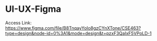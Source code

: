 # UI-UX-Figma

Access Link: https://www.figma.com/file/B8TnqayYoIo8gzCYnXTone/CSE463?type=design&node-id=0%3A1&mode=design&t=pzxF3QaIxF5VPoLD-1
